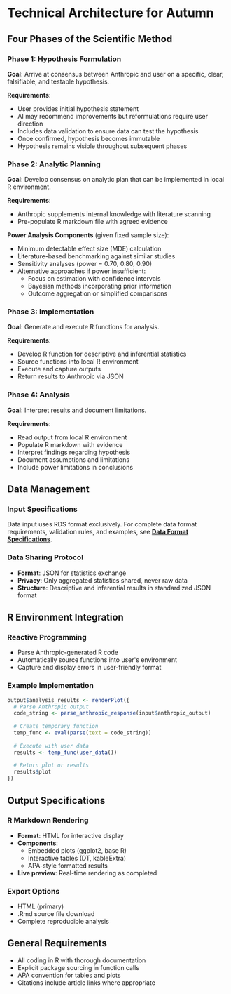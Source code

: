 # Technical Architecture for Autumn

## Four Phases of the Scientific Method

### Phase 1: Hypothesis Formulation
**Goal**: Arrive at consensus between Anthropic and user on a specific, clear, falsifiable, and testable hypothesis.

**Requirements**:
- User provides initial hypothesis statement
- AI may recommend improvements but reformulations require user direction
- Includes data validation to ensure data can test the hypothesis
- Once confirmed, hypothesis becomes immutable
- Hypothesis remains visible throughout subsequent phases

### Phase 2: Analytic Planning
**Goal**: Develop consensus on analytic plan that can be implemented in local R environment.

**Requirements**:
- Anthropic supplements internal knowledge with literature scanning
- Pre-populate R markdown file with agreed evidence

**Power Analysis Components** (given fixed sample size):
- Minimum detectable effect size (MDE) calculation
- Literature-based benchmarking against similar studies
- Sensitivity analyses (power = 0.70, 0.80, 0.90)
- Alternative approaches if power insufficient:
  - Focus on estimation with confidence intervals
  - Bayesian methods incorporating prior information
  - Outcome aggregation or simplified comparisons

### Phase 3: Implementation
**Goal**: Generate and execute R functions for analysis.

**Requirements**:
- Develop R function for descriptive and inferential statistics
- Source functions into local R environment
- Execute and capture outputs
- Return results to Anthropic via JSON

### Phase 4: Analysis
**Goal**: Interpret results and document limitations.

**Requirements**:
- Read output from local R environment
- Populate R markdown with evidence
- Interpret findings regarding hypothesis
- Document assumptions and limitations
- Include power limitations in conclusions

## Data Management

### Input Specifications
Data input uses RDS format exclusively. For complete data format requirements, validation rules, and examples, see **[Data Format Specifications](data-format-specifications.md)**.

### Data Sharing Protocol
- **Format**: JSON for statistics exchange
- **Privacy**: Only aggregated statistics shared, never raw data
- **Structure**: Descriptive and inferential results in standardized JSON format

## R Environment Integration

### Reactive Programming
- Parse Anthropic-generated R code
- Automatically source functions into user's environment
- Capture and display errors in user-friendly format

### Example Implementation
```r
output$analysis_results <- renderPlot({
  # Parse Anthropic output
  code_string <- parse_anthropic_response(input$anthropic_output)
  
  # Create temporary function
  temp_func <- eval(parse(text = code_string))
  
  # Execute with user data
  results <- temp_func(user_data())
  
  # Return plot or results
  results$plot
})
```

## Output Specifications

### R Markdown Rendering
- **Format**: HTML for interactive display
- **Components**: 
  - Embedded plots (ggplot2, base R)
  - Interactive tables (DT, kableExtra)
  - APA-style formatted results
- **Live preview**: Real-time rendering as completed

### Export Options
- HTML (primary)
- .Rmd source file download
- Complete reproducible analysis

## General Requirements

- All coding in R with thorough documentation
- Explicit package sourcing in function calls
- APA convention for tables and plots
- Citations include article links where appropriate